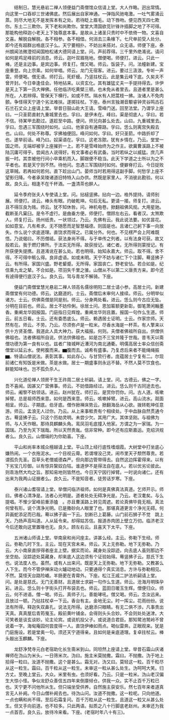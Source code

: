 <!-- { "loadSidebar": true } -->
　　结制日。慧光悬岩二禅人领便益门斋僧馆众信请上堂。大人作略。迥出常情。向这里一口吞却三世诸佛底。然后展出自家神通。一弹指风驰电激。一吐气雾涌云蒸。则尽大地无不是发挥本有之处。若待眨上眉毛。动下唇吻。便见西天四七欺你。东土二三欺你。天下老和尚欺你。堂堂大清国欲觅针锋许插脚之地了不可得。那能构他释迦小老天上下独尊底本事。是故从上诸圣只贵时中不依倚一物。文喜自文喜。解脱自解脱。各不相参。各不相借。何消去三条椽下。七尺单前受人处分。即今还有超群出格底汉子么。天宁要相扑。不妨出来搭对。众无语。师便下座。泰州朗闻法微澄彻闻国柏松诸大德同请上堂。问。声前荐得。三千里外绝淆讹。请问如何是鸡足峰前的消息。师云。迦叶双眉拖地。僧便喝。师便打。进云。只此一棒。还是主边事。是宾边事。师复打。僧又喝。师云。饭袋子。问。法幢新建。宝座重登。向上宗乘。如何举唱。师云。龙门无宿客。进云。要过三汲浪。专听一声雷。师便喝。僧无语。师打云。死虾蟆。乃竖拄杖云。此是集云峰下底。久矣夫不曾开封。今日幸逢佳会。特地拈来。以资玄化。其有雄猛丈夫一手提持得去。许伊是天上下第一员大禅佛。任他临济吃黄檗三顿。也未免从者里去。且道者里是甚么所在。人若辨得。管保天下横行。如或不然。隔水有人把蒿枝一拂。汝诸人不免肉颤。争怪得天宁道个劣法难扶。遂掷拄杖。下座。泰州言独潮音颙睿钟灵谷鸣古石石兰石丈众上座请上堂。举昔日鼓山赴大王请。雪峰门送。回至法堂。乃谓孚上座曰。一只圣箭直射九重城里去也。孚曰。是伊未在。峰曰。渠是彻底人。孚曰。若不信。待某甲去勘过。遂趁至中路。便问。师兄向甚么处去。山曰。九重城里去。孚曰。忽遇三军围绕时如何。山曰。他家自有通霄路。孚曰。恁么则离宫失殿去也。山曰。何处不称尊。孚拂袖便回。峰问如何。孚曰。好只圣箭。中路折却了也。遂举前话。峰乃曰。奴渠语在。孚曰。这老冻脓。犹有乡情在。乃云。堂堂一国之师。无端却被孚上座摧折一上。若不是雪峰始终为之作主。欲冀曹溪路上不被陆沉庸可得乎。尝闻古人说得好。有文事者必有武备。当时若纵之以威猛。庶几声振一时。其柰被他行间小卒乘机而入。脚跟便不稳当。此天下学道之士所以为之不平者也。若是天宁则不然。待他问。忽遇三军围绕时如何。便擗脊打云。今日捉败这草贼。若再如何若何。直下趁出山门。晏师当时若用得这副手脚。何愁孚上座不望影归降。今者承吴陵诸道旧特特入山办供。然既是家里人。不消彼此勘验。何以故。良久云。相逢不在千杯酒。一盏清茶也醉人。

　　延令季府张夫人专使请上堂。问。拈槌竖拂。拈向一边。格外提持。请师别展。师便打。进云。棒头有眼。灼破乾坤。句后无私。更请一接。师复打。进云。且不得压良为贱。师云。犹不知休咎。问。神机电卷。掀翻祖佛风规。大用星驰。截断圣凡窠臼。是令不虚行。是曲垂方便。师便打。僧顾左右云。看者汉。太煞欺人。师复打云。扬州纸贵。一状领过。乃云。先佛有云。我此说法要。如优昙花。如如意宝。凡有希求。无不随愿而足智慧福德。则固是也。且诸仁己躬下事一向放失。作么说个求底道理。直饶求而得之。已属分外。何也。不见楞严会上阿难既悟。乃说偈曰。不历僧祗。获法身尚不得。与于单传之列者。以有法身可获。故又般若云。我于燃灯佛所。于法实无所得。故获授记。诸仁者。无所得则蒙授记。有所获便失提携。且道淆讹在甚么处。若也明得。始知永嘉大。师云。取不得。舍不得。不可得中秪么得。良非虚语。如或未明。天宁不妨与诸仁下个注脚。蓦竖拂子云。有所得。家国兴盛。野老颦蹙。无所得。家国丧亡。野老安怗。若合如是。纪信乘九龙之辇。不合如是。项羽失千里之骓。山僧从不以第二义唐责方来。即今还有逴得便行底汉子么。良久云。驾与青龙不解骑。下座。

　　便益门斋僧堂慧光悬岩二禅人领高名儒徐明阳二居士请小参。高居士问。新建斋僧堂有何功德。师云。达磨道的。士云。斋僧后未审何人接续。师云。分明举似诸方。士云。供佛斋僧是同是别。师云。分身两处看。进云。恁么则今古应无坠。分明在目前也。师云。居士不妨伶俐。徐居士问。恩加匾额更新彰。御笔萧闲翰墨香。重阐龙华因报国。门庭指日见辉煌。重阐龙华则且置。报国一句作么生道。师云。前五日看。士云。还有委悉底么。师云。赖遇居士证明。士云。作家宗师。天然有在。师云。不劳。乃云。尽须弥卢是一粒米。尽香水海是一杯茶。有人擎来以供十方贤圣僧。我道此人具大神力。获大福报。何则。夫僧者佛祖所自出。供僧供佛祖也。法者佛祖所自说。供法供佛祖也。如是岂不三宝并隆于世哉。昔韦天以斋僧功德为第一良有以也。兹者广陵城畔近漕河为南北通衢。明儒高居士率众信创斋僧堂以延云水。使枵腹而来。▆腹而去。诚希有盛事。乃复虑后来者不能绳绳振▆。特请山僧说法。表彰其事。如此存心。与甘贽行者。庞蕴居士宁复有二。尔现前诸仁有知饭是米做。茶是水做。居士一期盛事则永远不替。不然人莫不饮食也。鲜能知味也。岂不孤负杀人。

　　兴化道伦禅人领房干生王祚周二居士祈嗣。请上堂。问。古德云。佛之一字。吾不喜闻。因甚又广营佛事。师云。不妨借路经过。进云。恁么则千古同途去也。师云。阇黎不妨领话。进云。赵州犹在。师打云。是赏你罚你。问。古人道。咳嗽掉臂。总是祖师西来意。如何是西来意。师云。咳嗽掉臂。进云。高山流水。觌面相呈。师云。子期底。伯牙底。僧作掀禅床势云。掀翻海岳从心欲。拨转乾坤任意游。师云。孟浪无人过你。乃云。从上来事秪贵有个相续处。于中血脉自然贯通今古。蓦竖拂子云。只这个历劫灵明。未尝少欠。其用广大。其体坚刚。与祖佛为师。与人天作眼。那待具麒麟头角。鸾凤羽毛底撞入他家。方谓之为一家瑞。为一国瑞。乃至为天下瑞哉。所以天然贵胤。信非常种。即今还有应斯嘉运。克绍洪规者么。良久云。山僧端的为你助喜。下座。

　　平山和尚率本城众檀越请上堂。平山顶上经行底性嗜烟霞。大树堂中打坐底心嫌热闹。一个衣拖泥水。一个目视云霄。若谓埋没己灵。闹市里天子颓然尊贵。若谓孤负先圣。百草头老僧威德森严。但向那边管带得去。自然这边挥霍得来。以有下劣宝几珍御。以有惊异黧奴白牯。谁道伊不是得法自在底人。若以优劣论彼此。则乖浩然大均之旨。那知易地则皆然也。今日天宁因行掉臂。一时说向诸仁。还有出来为我两山证据者么。良久云。不是知音者。徒劳话岁寒。下座。

　　泰兴诸山耆宿请上堂。举僧问临济祖师。如何是真佛真法真道。乞师开示。师曰。佛者心清净是。法者心光明是。道者处处无碍净光是。乃云。老汉耄矣。与么提唱。不惟少室峰前重添搕　。亦且曹溪路上转见周遮。若论真佛毕竟无相。真法何曾有形。说个清净光明。已是撒砂向人眼里了也。那堪真道更言个净光无碍。何异画蛇添足而已哉。蓦以拂子画一下云。划断已上葛藤。山门前石狮子不觉　跳上天。乃扬声高叫道。人从延令来。却得姑苏信。报道赤肉团上壁立万仞。临济老汉今后还敢向这里置喙也无。良久。顾左右云。且喜天下太平。下座。

　　五洲诸山师请上堂。举南泉和尚问座主。讲甚么经。主云。弥勒下生经。师云。弥勒几时下生。主云。现在天宫未来。师云。天上无弥勒。地下无弥勒。乃云。大小南泉直拶得者座主上壁。据实而论。藏身处没踪迹。向去底人虽则那边不坐空劫。没踪迹处莫藏身。却来底人这边须有个证验始得。蓦竖拂子云。慈氏下生也。说法度人也。虽然。或有人出来问。既是天上无弥勒。地下无弥勒。又教甚么人下生。而今不管伊禅床动火罏动地动。只要通得个真实消息。方许与弥勒相见。不然。莫怪天台路险巇。羊肠更在青霄外。下座。松江王戚二护法祈嗣请上堂。问。是处是慈氏。无门无善财。且道居士求嗣一句作么生道。师云。沧海月明珠孕彩。进云。恁么则十字街头打开布袋去也。师云。蓝田日暖玉生辉。僧便归众。师云。何不进语。僧一喝。师云。真师子儿。善能哮吼。僧又喝。师云。念汝远来。且放过一顿。乃拈拄杖卓一下云。香台有主。金地无尘。时一挥尘。花雨纷纷。说法有所得。释迦失双鼻孔。说法无所得。达磨添只眼睛。有无二俱不涉。凡事贵出天真。真真屋后青筠戛玉。殿前黄叶铺金。会得则头头合妙。不会则处处迷津。大可笑者是谈玄谈妙。论主论宾。或说机投父子。或说道合君臣。那知鹭池鹫岭不曾说着一字。海甸庵园何尝度得一人。直饶伊棒如雨点。喝似雷奔。正眼观来。犹是门庭施设。若是堂奥一句。须还天宁道得亲。且如何是亲底道理。复卓拄杖云。棒头敲出玉麒麟。下座。

　　龙舒净梵寺元白老宿助化长生斋米到山。同坦然上座请上堂。举昔石霜山庆诸禅师在沩山为米头。一日筛米次。沩曰。施主米莫抛撒。霜曰。不抛撒。沩于地上拾得一粒曰。汝道不抛撒。这个是甚么。霜无对。沩又曰。莫轻这一粒。百千粒尽从这一粒生。霜曰。百千粒从这一粒生。未审这一粒从甚么处生。沩呵呵大笑。归方丈。至晚上堂云。大众。米里有虫。也须好看。乃云。只是一粒米。沩山老汉偏生大惊小怪。争似龙舒众善信五四年来倒廪倾仓。供我一众。实不止百千万粒已也。天宁更不问他所从生。但只端坐受供养。自然施主获安乐。然七百年来者道真言无人补阙。今日山僧补阙去也。待沩山问。汝道不抛撒。这一粒呢。只向他道。一点也瞒和尚不得。至后石霜复问。百千万粒从这一粒生。且道这一粒又从甚么处生。但叉手向前道。也不较多。只此两语。拟质之八十行脚底老赵州。未审还为我一点首否。良久云。放待冷来看。下座。(老宿时年八十有三)。

